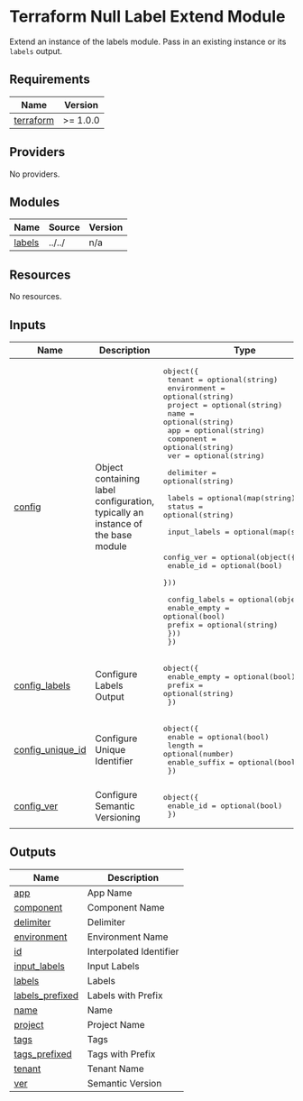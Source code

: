 # Terraform Null Label Extend Module

Extend an instance of the labels module. Pass in an existing instance or its `labels` output.

<!-- BEGIN_TF_DOCS -->
## Requirements

| Name | Version |
|------|---------|
| <a name="requirement_terraform"></a> [terraform](#requirement\_terraform) | >= 1.0.0 |

## Providers

No providers.

## Modules

| Name | Source | Version |
|------|--------|---------|
| <a name="module_labels"></a> [labels](#module\_labels) | ../../ | n/a |

## Resources

No resources.

## Inputs

| Name | Description | Type | Default | Required |
|------|-------------|------|---------|:--------:|
| <a name="input_config"></a> [config](#input\_config) | Object containing label configuration, typically an instance of the base module | <pre>object({<br>    tenant      = optional(string)<br>    environment = optional(string)<br>    project     = optional(string)<br>    name        = optional(string)<br>    app         = optional(string)<br>    component   = optional(string)<br>    ver         = optional(string)<br><br>    delimiter = optional(string)<br><br>    labels = optional(map(string))<br>    status = optional(string)<br><br>    input_labels = optional(map(string))<br><br>    config_ver = optional(object({<br>      enable_id = optional(bool)<br>    }))<br><br>    config_labels = optional(object({<br>      enable_empty = optional(bool)<br>      prefix       = optional(string)<br>    }))<br>  })</pre> | n/a | yes |
| <a name="input_config_labels"></a> [config\_labels](#input\_config\_labels) | Configure Labels Output | <pre>object({<br>    enable_empty = optional(bool)<br>    prefix       = optional(string)<br>  })</pre> | `{}` | no |
| <a name="input_config_unique_id"></a> [config\_unique\_id](#input\_config\_unique\_id) | Configure Unique Identifier | <pre>object({<br>    enable        = optional(bool)<br>    length        = optional(number)<br>    enable_suffix = optional(bool)<br>  })</pre> | `{}` | no |
| <a name="input_config_ver"></a> [config\_ver](#input\_config\_ver) | Configure Semantic Versioning | <pre>object({<br>    enable_id = optional(bool)<br>  })</pre> | `{}` | no |

## Outputs

| Name | Description |
|------|-------------|
| <a name="output_app"></a> [app](#output\_app) | App Name |
| <a name="output_component"></a> [component](#output\_component) | Component Name |
| <a name="output_delimiter"></a> [delimiter](#output\_delimiter) | Delimiter |
| <a name="output_environment"></a> [environment](#output\_environment) | Environment Name |
| <a name="output_id"></a> [id](#output\_id) | Interpolated Identifier |
| <a name="output_input_labels"></a> [input\_labels](#output\_input\_labels) | Input Labels |
| <a name="output_labels"></a> [labels](#output\_labels) | Labels |
| <a name="output_labels_prefixed"></a> [labels\_prefixed](#output\_labels\_prefixed) | Labels with Prefix |
| <a name="output_name"></a> [name](#output\_name) | Name |
| <a name="output_project"></a> [project](#output\_project) | Project Name |
| <a name="output_tags"></a> [tags](#output\_tags) | Tags |
| <a name="output_tags_prefixed"></a> [tags\_prefixed](#output\_tags\_prefixed) | Tags with Prefix |
| <a name="output_tenant"></a> [tenant](#output\_tenant) | Tenant Name |
| <a name="output_ver"></a> [ver](#output\_ver) | Semantic Version |
<!-- END_TF_DOCS -->
